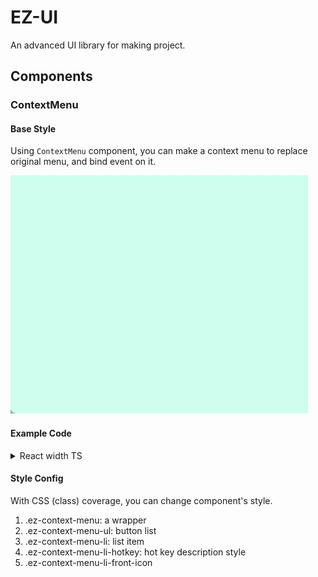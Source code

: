 # EZ-UI
An advanced UI library for making project.

## Components

### ContextMenu

#### Base Style
Using `ContextMenu` component, you can make a context menu to replace original menu, and bind event on it.

![RUNOOB 图标](./public/context-menu.gif)

#### Example Code

<details>
<summary>React width TS</summary>

```tsx
const menuList: MenuList[] = [
  {
    name: "Copy",
    hotKey: {
      key: ["ctrl", "c"],
      description: "Ctrl + C",
    },
  },
  {
    name: "Refresh",
    hotKey: {
      key: ["f5"],
      description: "F5",
    },
  },
  {
    name: "React",
    frontIcon: <img src={reactIcon} />,
  },
];

function App() {
  const ref = useRef(null);
  return (
    <div className="App" ref={ref}>
      <ContextMenu menuList={menuList} container={ref}/>
    </div>
  );
}
```
</details>

#### Style Config

With CSS (class) coverage, you can change component's style.

1. .ez-context-menu: a wrapper
2. .ez-context-menu-ul: button list
3. .ez-context-menu-li: list item
4. .ez-context-menu-li-hotkey: hot key description style
5. .ez-context-menu-li-front-icon
